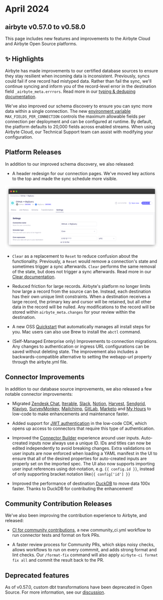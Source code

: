 # April 2024

## airbyte v0.57.0 to v0.58.0

This page includes new features and improvements to the Airbyte Cloud and Airbyte Open Source platforms.

## ✨ Highlights

Airbyte has made improvements to our certified database sources to ensure they stay resilient when incoming data is inconsistent. Previously, syncs could fail if one record had mistyped data. Rather than fail the sync, we'll continue syncing and inform you of the record-level error in the destination field `_airbyte_meta.errrors`. Read more in our [typing & deduping documentation](/using-airbyte/core-concepts/typing-deduping#_airbyte_meta-errors).

We've also improved our schema discovery to ensure you can sync more data within a single connection. The new [environment variable](/operator-guides/configuring-airbyte#connections) `MAX_FIELDS_PER_CONNECTION` controls the maximum allowable fields per connection per deployment and can be configured at runtime. By default, the platform defaults to 20,000 fields across enabled streams. When using Airbyte Cloud, our Technical Support team can assist with modifying your configuration.

## Platform Releases

In addition to our improved schema discovery, we also released:

- A header redesign for our connection pages. We've moved key actions to the top and made the sync schedule more visible.

![Connection Header](./assets/connection-header-ui-dark.png)

- `Clear` as a replacement to `Reset` to reduce confusion about the functionality. Previously, a `Reset` would remove a connection's state and sometimes trigger a sync afterwards. `Clear` performs the same removal of the state, but does not trigger a sync afterwards.
  Read more in our [Clear documentation](/operator-guides/clear).

- Reduced friction for large records. Airbyte's platform no longer limits how large a record from the source can be. Instead, each destination has their own unique limit constraints. When a destination receives a large record, the primary key and cursor will be retained, but all other data in the record will be nulled. Any modifications to the record will be stored within `airbyte_meta.changes` for your review within the destination.

- A new OSS [Quickstart](/using-airbyte/getting-started/oss-quickstart) that automatically manages all install steps for you. Mac users can also use Brew to install the `abctl` command.

- (Self-Managed Enterprise only) Improvements to connection migrations. Any changes to authentication or ingress URL configurations can be saved without deleting state. The improvement also includes a backwards-compatible alternative to setting the webapp-url property through the airbyte.yml file.

## Connector Improvements

In addition to our database source improvements, we also released a few notable connector improvements:

- Migrated [Zendesk Chat](https://github.com/airbytehq/airbyte/pull/35867), [Iterable](https://github.com/airbytehq/airbyte/pull/36231), [Slack](https://github.com/airbytehq/airbyte/pull/35477), [Notion](https://github.com/airbytehq/airbyte/pull/35974), [Harvest](https://github.com/airbytehq/airbyte/pull/35863), [Sendgrid](https://github.com/airbytehq/airbyte/pull/35776), [Klaviyo](https://github.com/airbytehq/airbyte/pull/36264), [SurveyMonkey](https://github.com/airbytehq/airbyte/pull/35561), [Mailchimp](https://github.com/airbytehq/airbyte/pull/35281), [GitLab](https://github.com/airbytehq/airbyte/pull/35989), [Marketo](https://github.com/airbytehq/airbyte/pull/36854) and [My Hours](https://github.com/airbytehq/airbyte/pull/36947) to low-code to make enhancements and maintenance faster.

- Added support for [JWT authentication](https://github.com/airbytehq/airbyte/pull/37005) in the low-code CDK, which opens up access to connectors that require this type of authentication.

- Improved the [Connector Builder](/connector-development/connector-builder-ui/overview) experience around user inputs. Auto-created inputs now always use a unique ID. IDs and titles can now be edited independently to avoid breaking changes. Extra validations on user inputs are now enforced when loading a YAML manifest in the UI to ensure that all of the desired properties for auto-created inputs are properly set on the imported spec. The UI also now supports importing user input references using dot-notation, e.g. `{{ config.id }}`, instead of only supporting bracket notation like`{{ config['id'] }}`

- Improved the performance of destination [DuckDB](https://github.com/airbytehq/airbyte/pull/36715) to move data 100x faster. Thanks to DuckDB for contributing the enhancement!

## Community Contribution Releases

We've also been improving the contribution experience to Airbyte, and released:

- [CI for community contributions](https://github.com/airbytehq/airbyte/pull/37404), a new community_ci.yml workflow to run connector tests and format on fork PRs.

- A faster review process for Community PRs, which skips noisy checks, allows workflows to run on every commmit, and adds strong format and lint checks. Our `/format-fix` command will also apply `airbyte-ci format fix all` and commit the result back to the PR.

## Deprecated features

As of v0.57.0, custom dbt transformations have been deprecated in Open Source. For more information, see our [discussion](https://github.com/airbytehq/airbyte/discussions/34860).
